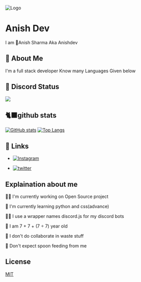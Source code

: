 
![Logo](https://androidart.in/wp-content/uploads/2022/07/depositphotos_274099404-stock-photo-computer-hacker-in-hoodie-obscured_compress83.jpg)


# Anish Dev

I am 🌱Anish Sharma Aka Anishdev


## 🚀 About Me
I'm a full stack developer Know many Languages Given below

## 🐜 Discord Status
 <a href="#"><img src="https://discord.c99.nl/widget/theme-3/707066042563821569.png"></a>
## 🐈‍⬛github stats 
[![GitHub stats](https://github-readme-stats.vercel.app/api?username=anish2dev)](https://github.com/anish2dev)
[![Top Langs](https://github-readme-stats.vercel.app/api/top-langs/?username=anish2dev)](https://github.com/anish2dev)
## 🔗 Links

- [![Instagram](https://img.shields.io/badge/Instagram-E4405F?style=for-the-badge&logo=instagram&logoColor=white)](https://instagram.com/ani.sh.arma1/)

- [![twitter](https://img.shields.io/badge/twitter-1DA1F2?style=for-the-badge&logo=twitter&logoColor=white)](https://twitter.com/)


## Explaination about me 
👩‍💻 I'm currently working on Open Source project 

🧠 I'm currently learning python and css(advance)

👯‍♀️ I use a wrapper names  discord.js for my discord bots 

🤔 I am  7 + 7 + (7 ÷ 7) year old 


💬 I don't do collaborate in waste stuff

🥄 Don't expect spoon feeding from me


## License

[MIT](https://choosealicense.com/licenses/mit/)
